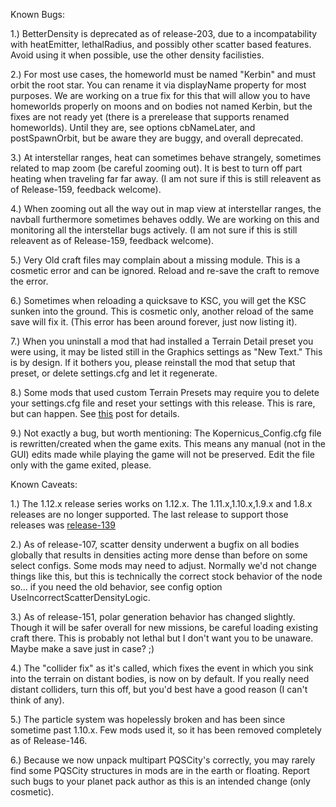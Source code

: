 Known Bugs:

1.) BetterDensity is deprecated as of release-203, due to a incompatability with heatEmitter, lethalRadius, and possibly other scatter based features.  Avoid using it when possible, use the other density facilisties.

2.) For most use cases, the homeworld must be named "Kerbin" and must orbit the root star.  You can rename it via displayName property for most purposes.  We are working on a true fix for this that will allow you to have homeworlds properly on moons and on bodies not named Kerbin, but the fixes are not ready yet (there is a prerelease that supports renamed homeworlds).  Until they are, see options cbNameLater, and postSpawnOrbit, but be aware they are buggy, and overall deprecated.

3.) At interstellar ranges, heat can sometimes behave strangely, sometimes related to map zoom (be careful zooming out). It is best to turn off part heating when traveling far far away. (I am not sure if this is still releavent as of Release-159, feedback welcome).

4.) When zooming out all the way out in map view at interstellar ranges, the navball furthermore sometimes behaves oddly. We are working on this and monitoring all the interstellar bugs actively. (I am not sure if this is still releavent as of Release-159, feedback welcome).

5.) Very Old craft files may complain about a missing module. This is a cosmetic error and can be ignored. Reload and re-save the craft to remove the error.

6.) Sometimes when reloading a quicksave to KSC, you will get the KSC sunken into the ground. This is cosmetic only, another reload of the same save will fix it. (This error has been around forever, just now listing it).

7.) When you uninstall a mod that had installed a Terrain Detail preset you were using, it may be listed still in the Graphics settings as "New Text." This is by design. If it bothers you, please reinstall the mod that setup that preset, or delete settings.cfg and let it regenerate.

8.) Some mods that used custom Terrain Presets may require you to delete your settings.cfg file and reset your settings with this release. This is rare, but can happen. See [this](https://forum.kerbalspaceprogram.com/index.php?/topic/200143-112x-kopernicus-stable-branch-last-updated-march-7th-2023/&do=findComment&comment=4258139) post for details.

9.) Not exactly a bug, but worth mentioning: The Kopernicus_Config.cfg file is rewritten/created when the game exits. This means any manual (not in the GUI) edits made while playing the game will not be preserved. Edit the file only with the game exited, please.

Known Caveats:

1.) The 1.12.x release series works on 1.12.x. The 1.11.x,1.10.x,1.9.x and 1.8.x releases are no longer supported.  The last release to support those releases was [release-139](https://github.com/Kopernicus/Kopernicus/releases/tag/release-139)

2.) As of release-107, scatter density underwent a bugfix on all bodies globally that results in densities acting more dense than before on some select configs. Some mods may need to adjust. Normally we'd not change things like this, but this is technically the correct stock behavior of the node so... if you need the old behavior, see config option UseIncorrectScatterDensityLogic.

3.) As of release-151, polar generation behavior has changed slightly. Though it will be safer overall for new missions, be careful loading existing craft there. This is probably not lethal but I don't want you to be unaware. Maybe make a save just in case? ;)

4.) The "collider fix" as it's called, which fixes the event in which you sink into the terrain on distant bodies, is now on by default. If you really need distant colliders, turn this off, but you'd best have a good reason (I can't think of any).

5.) The particle system was hopelessly broken and has been since sometime past 1.10.x. Few mods used it, so it has been removed completely as of Release-146.

6.) Because we now unpack multipart PQSCity's correctly, you may rarely find some PQSCity structures in mods are in the earth or floating. Report such bugs to your planet pack author as this is an intended change (only cosmetic).